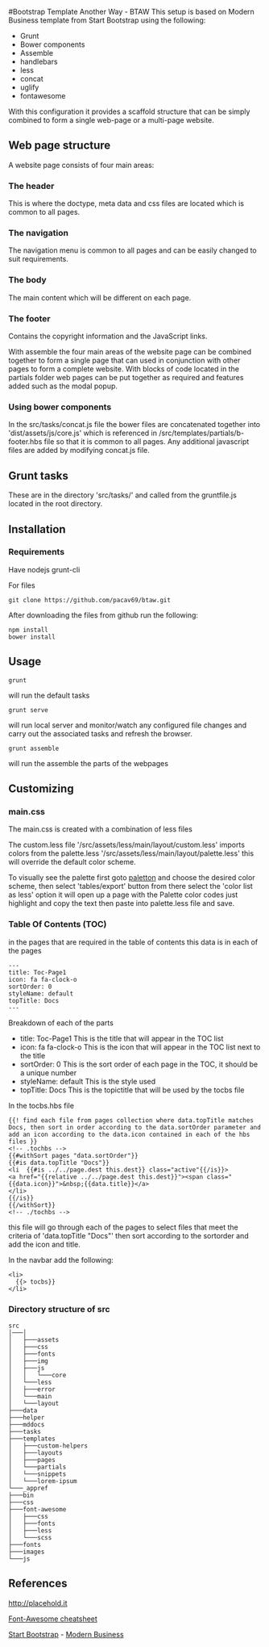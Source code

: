 #Bootstrap Template Another Way - BTAW
This setup is based on Modern Business template from Start Bootstrap using the following:

- Grunt
- Bower components
- Assemble
- handlebars
- less
- concat
- uglify
- fontawesome

With this configuration it provides a scaffold structure that can be simply combined to form a single web-page or a multi-page website.

## Web page structure
A website page consists of four main areas:

### The header
This is where the doctype, meta data and css files are located which is common to all pages.

### The navigation
The navigation menu is common to all pages and can be easily changed to suit requirements.

### The body
The main content which will be different on each page.

### The footer
Contains the copyright information and the JavaScript links.

With assemble the four main areas of the website page can be combined together to form a single page that can used in conjunction with other pages to form a complete website.
With blocks of code located in the partials folder web pages can be put together as required and features added such as the modal popup.

### Using bower components
In the src/tasks/concat.js file
the bower files are concatenated together into 'dist/assets/js/core.js'
which is referenced in /src/templates/partials/b-footer.hbs file so that it is common to all pages.
Any additional javascript files are added by modifying concat.js file.

## Grunt tasks
These are in the directory 'src/tasks/' and called from the gruntfile.js located in the root directory.

## Installation

### Requirements
Have nodejs grunt-cli

For files 

	git clone https://github.com/pacav69/btaw.git

After downloading the files from github run the following:

	npm install
	bower install

## Usage

	grunt
will run the default tasks


	grunt serve

will run local server and monitor/watch any configured file changes and carry out the associated tasks and refresh the browser.

    grunt assemble

will run the assemble the parts of the webpages 

## Customizing

### main.css
The main.css is created with a combination of less files 

The custom.less file '/src/assets/less/main/layout/custom.less'
imports colors from the palette.less '/src/assets/less/main/layout/palette.less' this will override the default color scheme.

To visually see the palette first goto [paletton](http://paletton.com) and choose the desired color scheme, then select 'tables/export' button from there select the 'color list as less' option  it will open up a page with the Palette color codes just highlight and copy the text then paste into palette.less file and save.

### Table Of Contents (TOC)

in the pages that are required in the table of contents this data is in each of the pages

    ---
    title: Toc-Page1
    icon: fa fa-clock-o
    sortOrder: 0
    styleName: default
    topTitle: Docs
    ---

Breakdown of each of the parts

- title: Toc-Page1 This is the title that will appear in the TOC list
- icon: fa fa-clock-o This is the icon that will appear in the TOC list next to the title
- sortOrder: 0 This is the sort order of each page in the TOC, it should be a  unique number
- styleName: default This is the style used
- topTitle: Docs This is the topictitle that will be used by the tocbs file


In the tocbs.hbs file

    {{! find each file from pages collection where data.topTitle matches Docs, then sort in order according to the data.sortOrder parameter and add an icon according to the data.icon contained in each of the hbs files }}
    <!-- .tochbs -->
    {{#withSort pages "data.sortOrder"}}
    {{#is data.topTitle "Docs"}}
    <li  {{#is ../../page.dest this.dest}} class="active"{{/is}}>
    <a href="{{relative ../../page.dest this.dest}}"><span class="{{data.icon}}">&nbsp;{{data.title}}</a>
    </li>
    {{/is}}
    {{/withSort}}
    <!-- ./tochbs -->

this file will go through each of the pages to select files that meet the criteria of 'data.topTitle "Docs"' then sort according to the sortorder and add the icon and title.

In the navbar add the following:

    <li>
      {{> tocbs}}
    </li>
    
### Directory structure of src


	src
	│───│
    │   ├───assets
    │   ├───css
    │   ├───fonts
    │   ├───img
    │   ├───js
    │   │   └───core
    │   └───less
    │   ├───error
    │   └───main
    │   └───layout
    ├───data
    ├───helper
    ├───mddocs
    ├───tasks
    ├───templates
    │   ├───custom-helpers
    │   ├───layouts
    │   ├───pages
    │   └───partials
    │   └───snippets
    │   └───lorem-ipsum
    └───_appref
    ├───bin
    ├───css
    ├───font-awesome
    │   ├───css
    │   ├───fonts
    │   ├───less
    │   └───scss
    ├───fonts
    ├───images
    └───js

## References

http://placehold.it

[Font-Awesome cheatsheet](http://fortawesome.github.io/Font-Awesome/cheatsheet/ "Font-Awesome cheatsheet")


[Start Bootstrap](http://startbootstrap.com/) - [Modern Business](http://startbootstrap.com/template-overviews/modern-business/)